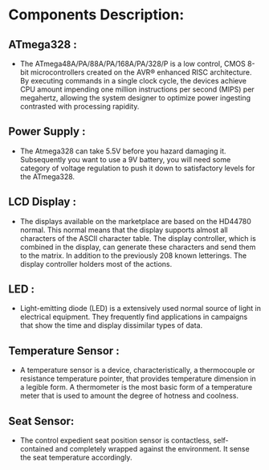 # Components Description:

## ATmega328 :

- The ATmega48A/PA/88A/PA/168A/PA/328/P is a low control, CMOS 8-bit microcontrollers created on the AVR® enhanced RISC architecture. By executing commands in a single clock cycle, the devices achieve CPU amount impending one million instructions per second (MIPS) per megahertz, allowing the system designer to optimize power ingesting contrasted with processing rapidity.

## Power Supply :

- The Atmega328 can take 5.5V before you hazard damaging it. Subsequently you want to use a 9V battery, you will need some category of voltage regulation to push it down to satisfactory levels for the ATmega328.

## LCD Display :

- The displays available on the marketplace are based on the HD44780 normal. This normal means that the display supports almost all characters of the ASCII character table.
The display controller, which is combined in the display, can generate these characters and send them to the matrix. In addition to the previously 208 known letterings. The display controller holders most of the actions.

## LED :

- Light-emitting diode (LED) is a extensively used normal source of light in electrical equipment. They frequently find applications in campaigns that show the time and display dissimilar types of data.

## Temperature Sensor :

- A temperature sensor is a device, characteristically, a thermocouple or resistance temperature pointer, that provides temperature dimension in a legible form. A thermometer is the most basic form of a temperature meter that is used to amount the degree of hotness and coolness.

## Seat Sensor:

- The control expedient seat position sensor  is contactless, self-contained and completely wrapped against the environment. It sense the  seat temperature accordingly. 


